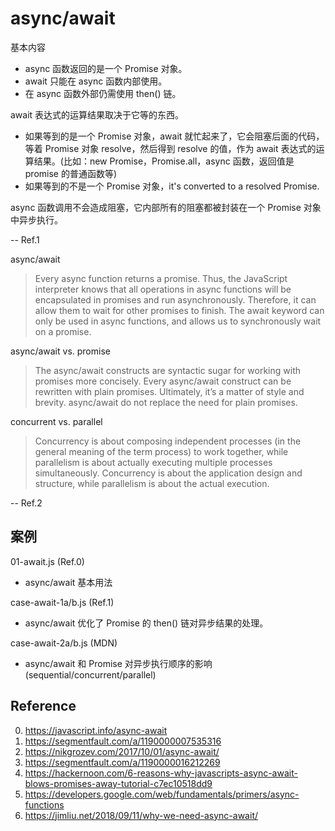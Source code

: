 # async/await

基本内容
- async 函数返回的是一个 Promise 对象。
- await 只能在 async 函数内部使用。
- 在 async 函数外部仍需使用 then() 链。

await 表达式的运算结果取决于它等的东西。
- 如果等到的是一个 Promise 对象，await 就忙起来了，它会阻塞后面的代码，等着 Promise 对象 resolve，然后得到 resolve 的值，作为 await 表达式的运算结果。(比如：new Promise，Promise.all，async 函数，返回值是 promise 的普通函数等)
- 如果等到的不是一个 Promise 对象，it's converted to a resolved Promise.

async 函数调用不会造成阻塞，它内部所有的阻塞都被封装在一个 Promise 对象中异步执行。

-- Ref.1

async/await

> Every async function returns a promise. 
> Thus, the JavaScript interpreter knows that all operations in async functions will be encapsulated in promises and run asynchronously. 
> Therefore, it can allow them to wait for other promises to finish.
> The await keyword can only be used in async functions, and allows us to synchronously wait on a promise. 

async/await vs. promise

> The async/await constructs are syntactic sugar for working with promises more concisely. 
> Every async/await construct can be rewritten with plain promises. Ultimately, it’s a matter of style and brevity.
> async/await do not replace the need for plain promises.

concurrent vs. parallel

> Concurrency is about composing independent processes (in the general meaning of the term process) to work together, while parallelism is about actually executing multiple processes simultaneously. 
> Concurrency is about the application design and structure, while parallelism is about the actual execution.

-- Ref.2

## 案例

01-await.js (Ref.0)
- async/await 基本用法

case-await-1a/b.js (Ref.1)
- async/await 优化了 Promise 的 then() 链对异步结果的处理。

case-await-2a/b.js (MDN)
- async/await 和 Promise 对异步执行顺序的影响 (sequential/concurrent/parallel)

## Reference

0. https://javascript.info/async-await
1. https://segmentfault.com/a/1190000007535316
2. https://nikgrozev.com/2017/10/01/async-await/
3. https://segmentfault.com/a/1190000016212269
4. https://hackernoon.com/6-reasons-why-javascripts-async-await-blows-promises-away-tutorial-c7ec10518dd9
5. https://developers.google.com/web/fundamentals/primers/async-functions
6. https://jimliu.net/2018/09/11/why-we-need-async-await/